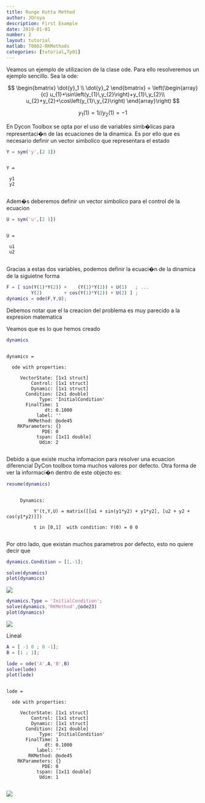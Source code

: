 ```yaml
---
title: Runge Kutta Method
author: JOroya
description: First Example
date: 2019-01-01
number: 2
layout: tutorial
matlab: T0002-RKMethods
categories: [tutorial,Tp01]
---
```


Veamos un ejemplo de utilizacion de la clase ode. Para ello resolveremos un ejemplo sencillo. Sea la ode:


$$ \begin{bmatrix} \dot{y}_1 \\ \dot{y}_2 \end{bmatrix} = \left(\begin{array}{c} u_{1}+\sin\left(y_{1}\,y_{2}\right)+y_{1}\,y_{2}\\ u_{2}+y_{2}+\cos\left(y_{1}\,y_{2}\right) \end{array}\right) $$


$$ y_1(1) = 1 / / y_2(1) = -1 $$


En Dycon Toolbox se opta por el uso de variables simb&#65533;licas para representaci&#65533;n de las ecuaciones de la dinamica. Es por ello que es necesario definir un vector simbolico que representara el estado

```matlab
Y = sym('y',[2 1])
```


```
 
Y =
 
 y1
 y2
 

```


Adem&#65533;s deberemos definir un vector simbolico para el control de la ecuacion

```matlab
U = sym('u',[2 1])
```


```
 
U =
 
 u1
 u2
 

```


Gracias a estas dos variables, podemos definir la ecuaci&#65533;n de la dinamica de la siguietne forma

```matlab
F = [ sin(Y(1)*Y(2)) +    (Y(1)*Y(2)) + U(1)   ; ...
         Y(2)        + cos(Y(1)*Y(2)) + U(2) ] ;
dynamics = ode(F,Y,U);
```


Debemos notar que el la creacion del problema es muy parecido a la expresion matematica


Veamos que es lo que hemos creado

```matlab
dynamics
```


```

dynamics = 

  ode with properties:

     VectorState: [1x1 struct]
         Control: [1x1 struct]
         Dynamic: [1x1 struct]
       Condition: [2x1 double]
            Type: 'InitialCondition'
       FinalTime: 1
              dt: 0.1000
           label: ''
        RKMethod: @ode45
    RKParameters: {}
             PDE: 0
           tspan: [1x11 double]
            Udim: 2


```


Debido a que existe mucha infomacion para resolver una ecuacion diferencial DyCon toolbox toma muchos valores por defecto. Otra forma de ver la informaci&#65533;n dentro de este objecto es:

```matlab
resume(dynamics)
```


```

     Dynamics:

          Y'(t,Y,U) = matrix([[u1 + sin(y1*y2) + y1*y2], [u2 + y2 + cos(y1*y2)]])

          t in [0,1]  with condition: Y(0) = 0 0


```


Por otro lado, que existan muchos parametros por defecto, esto no quiere decir que

```matlab
dynamics.Condition = [1,-1];
```

```matlab
solve(dynamics)
plot(dynamics)
```


![]({{site.url}}/{{site.baseurl}}/assets/imgs/Tp01/T0002/copiaRM_01.png)


```matlab
dynamics.Type = 'InitialCondition';
solve(dynamics,'RKMethod',@ode23)
plot(dynamics)
```


![]({{site.url}}/{{site.baseurl}}/assets/imgs/Tp01/T0002/copiaRM_02.png)

Lineal

```matlab
A = [ -1 0 ; 0 -1];
B = [1 ; 1];

lode = ode('A',A,'B',B)
solve(lode)
plot(lode)
```


```

lode = 

  ode with properties:

     VectorState: [1x1 struct]
         Control: [1x1 struct]
         Dynamic: [1x1 struct]
       Condition: [2x1 double]
            Type: 'InitialCondition'
       FinalTime: 1
              dt: 0.1000
           label: ''
        RKMethod: @ode45
    RKParameters: {}
             PDE: 0
           tspan: [1x11 double]
            Udim: 1


```


![]({{site.url}}/{{site.baseurl}}/assets/imgs/Tp01/T0002/copiaRM_03.png)

